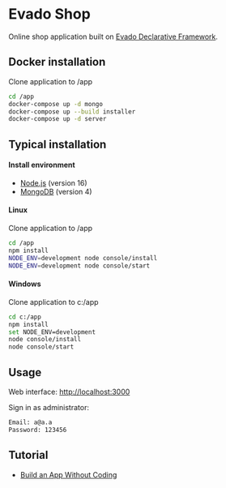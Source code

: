 # Evado Shop

Online shop application 
built on [Evado Declarative Framework](https://github.com/mkhorin/evado).

## Docker installation

Clone application to /app
```sh
cd /app
docker-compose up -d mongo
docker-compose up --build installer
docker-compose up -d server
```

## Typical installation

#### Install environment
- [Node.js](https://nodejs.org) (version 16)
- [MongoDB](https://www.mongodb.com/download-center/community) (version 4)

#### Linux
Clone application to /app
```sh
cd /app
npm install
NODE_ENV=development node console/install
NODE_ENV=development node console/start
```

#### Windows
Clone application to c:/app
```sh
cd c:/app
npm install
set NODE_ENV=development
node console/install
node console/start
```

## Usage

Web interface: [http://localhost:3000](http://localhost:3000)

Sign in as administrator:
```sh
Email: a@a.a
Password: 123456
```

## Tutorial
- [Build an App Without Coding](http://nervebit.com)